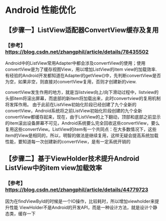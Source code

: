 # Android 性能优化


## 【步骤一】ListView适配器ConvertView缓存及复用
### 【参考】https://blog.csdn.net/zhangphil/article/details/78435502


Android中的ListView常用Adapter中都会涉及convertView的使用；使用convertView是为了缓存视图View，用以增加ListView的item view的加载效率.
有经验的Android开发都知道在Adapter的getView()中，先判断convertView是否为空，如果非空，则直接对convertView复用，否则才创建新的view.

convertView发生作用的地方，就是当listview向上/向下滑动过程中，listview的头部item将滚出屏幕，而底部的新item将加载出来，此时convertview的复用机制将发挥作用。
由于此前在ListView初始化阶段已经创建了九个全新的convertView，Android系统将之前ListView初始化阶段创建的九个全新convertView都缓存起来，现在，由于ListView的上下翻动，顶部和底部之前显示的item滚出设备屏幕不可见，Android系统要么完全回收这些convertView，要么复用这些convertView。ListView的item有一个共同点：在大多数情况下，这些item的View是相同的，所以，明智的做法是继续复用，这样无疑会提高系统加载性能，要知道每一次创建新的convertView，是有一定系统开销的

## 【步骤二】基于ViewHolder技术提升Android ListView中的item view加载效率
### 【参考】https://blog.csdn.net/zhangphil/article/details/44779723
因为在findViewById的时候是一个IO操作，比较耗时，所以增加viewholder来提升性能
ViewHolder不是Android的开发API，而是一种设计方法，就是设计个静态类，缓存一下